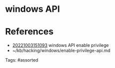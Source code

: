 # windows API

# References
- [20221003151093](/zet/20221003151093/) windows API enable privilege
- ~/kb/hacking/windows/enable-privilege-api.md

Tags:
    #assorted

